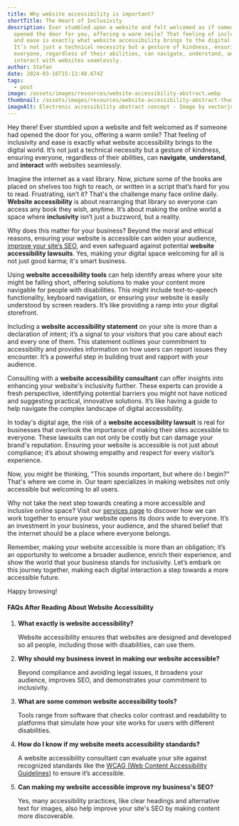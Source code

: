 ```yaml
---
title: Why website accessibility is important?
shortTitle: The Heart of Inclusivity
description: Ever stumbled upon a website and felt welcomed as if someone had
  opened the door for you, offering a warm smile? That feeling of inclusivity
  and ease is exactly what website accessibility brings to the digital world.
  It’s not just a technical necessity but a gesture of kindness, ensuring
  everyone, regardless of their abilities, can navigate, understand, and
  interact with websites seamlessly.
author: Stefan
date: 2024-03-16T15:13:48.674Z
tags:
  - post
image: /assets/images/resources/website-accessibility-abstract.webp
thumbnail: /assets/images/resources/website-accessibility-abstract-thumbnail.webp
imageAlt: Electronic accessibility abstract concept - Image by vectorjuice on Freepik
---
```

<!--StartFragment-->

Hey there! Ever stumbled upon a website and felt welcomed as if someone had opened the door for you, offering a warm smile? That feeling of inclusivity and ease is exactly what website accessibility brings to the digital world. It’s not just a technical necessity but a gesture of kindness, ensuring everyone, regardless of their abilities, can **navigate**, **understand**, and **interact** with websites seamlessly.

Imagine the internet as a vast library. Now, picture some of the books are placed on shelves too high to reach, or written in a script that’s hard for you to read. Frustrating, isn’t it? That's the challenge many face online daily. **Website accessibility** is about rearranging that library so everyone can access any book they wish, anytime. It’s about making the online world a space where **inclusivity** isn’t just a buzzword, but a reality.

Why does this matter for your business? Beyond the moral and ethical reasons, ensuring your website is accessible can widen your audience, [improve your site’s SEO](https://sxzar.com/resources/your-ticket-to-online-success/), and even safeguard against potential **website accessibility lawsuits**. Yes, making your digital space welcoming for all is not just good karma; it's smart business.

Using **website accessibility tools** can help identify areas where your site might be falling short, offering solutions to make your content more navigable for people with disabilities. This might include text-to-speech functionality, keyboard navigation, or ensuring your website is easily understood by screen readers. It’s like providing a ramp into your digital storefront.

Including a **website accessibility statement** on your site is more than a declaration of intent; it’s a signal to your visitors that you care about each and every one of them. This statement outlines your commitment to accessibility and provides information on how users can report issues they encounter. It’s a powerful step in building trust and rapport with your audience.

Consulting with a **website accessibility consultant** can offer insights into enhancing your website's inclusivity further. These experts can provide a fresh perspective, identifying potential barriers you might not have noticed and suggesting practical, innovative solutions. It’s like having a guide to help navigate the complex landscape of digital accessibility.

In today's digital age, the risk of a **website accessibility lawsuit** is real for businesses that overlook the importance of making their sites accessible to everyone. These lawsuits can not only be costly but can damage your brand's reputation. Ensuring your website is accessible is not just about compliance; it’s about showing empathy and respect for every visitor’s experience.

Now, you might be thinking, "This sounds important, but where do I begin?" That's where we come in. Our team specializes in making websites not only accessible but welcoming to all users.

Why not take the next step towards creating a more accessible and inclusive online space? Visit our [services page](https://sxzar.com/services/) to discover how we can work together to ensure your website opens its doors wide to everyone. It’s an investment in your business, your audience, and the shared belief that the internet should be a place where everyone belongs.

Remember, making your website accessible is more than an obligation; it’s an opportunity to welcome a broader audience, enrich their experience, and show the world that your business stands for inclusivity. Let’s embark on this journey together, making each digital interaction a step towards a more accessible future.

H﻿appy browsing!

#### FAQs After Reading About Website Accessibility

1. **What exactly is website accessibility?**

   Website accessibility ensures that websites are designed and developed so all people, including those with disabilities, can use them.
2. **Why should my business invest in making our website accessible?**

   Beyond compliance and avoiding legal issues, it broadens your audience, improves SEO, and demonstrates your commitment to inclusivity.
3. **What are some common website accessibility tools?**

   Tools range from software that checks color contrast and readability to platforms that simulate how your site works for users with different disabilities.
4. **How do I know if my website meets accessibility standards?**

   A website accessibility consultant can evaluate your site against recognized standards like the [WCAG (Web Content Accessibility Guidelines)](https://www.w3.org/TR/WCAG21/) to ensure it’s accessible.
5. **Can making my website accessible improve my business's SEO?**

   Yes, many accessibility practices, like clear headings and alternative text for images, also help improve your site's SEO by making content more discoverable.



<!--EndFragment-->
